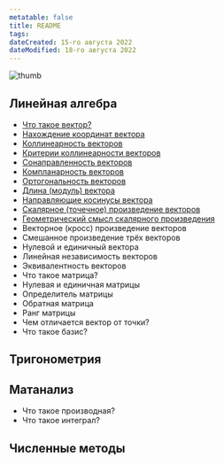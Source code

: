 ```yaml
---
metatable: false
title: README
tags:
dateCreated: 15-го августа 2022
dateModified: 18-го августа 2022
---
```


![thumb](https://www.meme-arsenal.com/memes/ac6bbac0b363c52df6c909560fb66235.jpg)

## Линейная алгебра

- [Что такое вектор?](%D0%9B%D0%B8%D0%BD%D0%B5%D0%B9%D0%BD%D0%B0%D1%8F%20%D0%B0%D0%BB%D0%B3%D0%B5%D0%B1%D1%80%D0%B0/%D0%A7%D1%82%D0%BE%20%D1%82%D0%B0%D0%BA%D0%BE%D0%B5%20%D0%B2%D0%B5%D0%BA%D1%82%D0%BE%D1%80.md)
- [Нахождение координат вектора](%D0%9B%D0%B8%D0%BD%D0%B5%D0%B9%D0%BD%D0%B0%D1%8F%20%D0%B0%D0%BB%D0%B3%D0%B5%D0%B1%D1%80%D0%B0/%D0%9D%D0%B0%D1%85%D0%BE%D0%B6%D0%B4%D0%B5%D0%BD%D0%B8%D0%B5%20%D0%BA%D0%BE%D0%BE%D1%80%D0%B4%D0%B8%D0%BD%D0%B0%D1%82%20%D0%B2%D0%B5%D0%BA%D1%82%D0%BE%D1%80%D0%B0.md)
- [Коллинеарность векторов](%D0%9B%D0%B8%D0%BD%D0%B5%D0%B9%D0%BD%D0%B0%D1%8F%20%D0%B0%D0%BB%D0%B3%D0%B5%D0%B1%D1%80%D0%B0/%D0%9A%D0%BE%D0%BB%D0%BB%D0%B8%D0%BD%D0%B5%D0%B0%D1%80%D0%BD%D0%BE%D1%81%D1%82%D1%8C%20%D0%B2%D0%B5%D0%BA%D1%82%D0%BE%D1%80%D0%BE%D0%B2.md)
- [Критерии коллинеарности векторов](%D0%9B%D0%B8%D0%BD%D0%B5%D0%B9%D0%BD%D0%B0%D1%8F%20%D0%B0%D0%BB%D0%B3%D0%B5%D0%B1%D1%80%D0%B0/%D0%9A%D1%80%D0%B8%D1%82%D0%B5%D1%80%D0%B8%D0%B8%20%D0%BA%D0%BE%D0%BB%D0%BB%D0%B8%D0%BD%D0%B5%D0%B0%D1%80%D0%BD%D0%BE%D1%81%D1%82%D0%B8%20%D0%B2%D0%B5%D0%BA%D1%82%D0%BE%D1%80%D0%BE%D0%B2.md)
- [Сонаправленность векторов](%D0%9B%D0%B8%D0%BD%D0%B5%D0%B9%D0%BD%D0%B0%D1%8F%20%D0%B0%D0%BB%D0%B3%D0%B5%D0%B1%D1%80%D0%B0/%D0%A1%D0%BE%D0%BD%D0%B0%D0%BF%D1%80%D0%B0%D0%B2%D0%BB%D0%B5%D0%BD%D0%BD%D0%BE%D1%81%D1%82%D1%8C%20%D0%B2%D0%B5%D0%BA%D1%82%D0%BE%D1%80%D0%BE%D0%B2.md)
- [Компланарность векторов](%D0%9B%D0%B8%D0%BD%D0%B5%D0%B9%D0%BD%D0%B0%D1%8F%20%D0%B0%D0%BB%D0%B3%D0%B5%D0%B1%D1%80%D0%B0/%D0%9A%D0%BE%D0%BC%D0%BF%D0%BB%D0%B0%D0%BD%D0%B0%D1%80%D0%BD%D0%BE%D1%81%D1%82%D1%8C%20%D0%B2%D0%B5%D0%BA%D1%82%D0%BE%D1%80%D0%BE%D0%B2.md)
- [Ортогональность векторов](%D0%9B%D0%B8%D0%BD%D0%B5%D0%B9%D0%BD%D0%B0%D1%8F%20%D0%B0%D0%BB%D0%B3%D0%B5%D0%B1%D1%80%D0%B0/%D0%9E%D1%80%D1%82%D0%BE%D0%B3%D0%BE%D0%BD%D0%B0%D0%BB%D1%8C%D0%BD%D0%BE%D1%81%D1%82%D1%8C%20%D0%B2%D0%B5%D0%BA%D1%82%D0%BE%D1%80%D0%BE%D0%B2.md)
- [Длина (модуль) вектора](%D0%9B%D0%B8%D0%BD%D0%B5%D0%B9%D0%BD%D0%B0%D1%8F%20%D0%B0%D0%BB%D0%B3%D0%B5%D0%B1%D1%80%D0%B0/%D0%94%D0%BB%D0%B8%D0%BD%D0%B0%20(%D0%BC%D0%BE%D0%B4%D1%83%D0%BB%D1%8C)%20%D0%B2%D0%B5%D0%BA%D1%82%D0%BE%D1%80%D0%B0.md)
- [Направляющие косинусы вектора](%D0%9B%D0%B8%D0%BD%D0%B5%D0%B9%D0%BD%D0%B0%D1%8F%20%D0%B0%D0%BB%D0%B3%D0%B5%D0%B1%D1%80%D0%B0/%D0%9D%D0%B0%D0%BF%D1%80%D0%B0%D0%B2%D0%BB%D1%8F%D1%8E%D1%89%D0%B8%D0%B5%20%D0%BA%D0%BE%D1%81%D0%B8%D0%BD%D1%83%D1%81%D1%8B%20%D0%B2%D0%B5%D0%BA%D1%82%D0%BE%D1%80%D0%B0.md)
- [Скалярное (точечное) произведение векторов](%D0%9B%D0%B8%D0%BD%D0%B5%D0%B9%D0%BD%D0%B0%D1%8F%20%D0%B0%D0%BB%D0%B3%D0%B5%D0%B1%D1%80%D0%B0/%D0%A1%D0%BA%D0%B0%D0%BB%D1%8F%D1%80%D0%BD%D0%BE%D0%B5%20(%D1%82%D0%BE%D1%87%D0%B5%D1%87%D0%BD%D0%BE%D0%B5)%20%D0%BF%D1%80%D0%BE%D0%B8%D0%B7%D0%B2%D0%B5%D0%B4%D0%B5%D0%BD%D0%B8%D0%B5%20%D0%B2%D0%B5%D0%BA%D1%82%D0%BE%D1%80%D0%BE%D0%B2.md)
- [Геометрический смысл скалярного произведения](%D0%9B%D0%B8%D0%BD%D0%B5%D0%B9%D0%BD%D0%B0%D1%8F%20%D0%B0%D0%BB%D0%B3%D0%B5%D0%B1%D1%80%D0%B0/%D0%93%D0%B5%D0%BE%D0%BC%D0%B5%D1%82%D1%80%D0%B8%D1%87%D0%B5%D1%81%D0%BA%D0%B8%D0%B9%20%D1%81%D0%BC%D1%8B%D1%81%D0%BB%20%D1%81%D0%BA%D0%B0%D0%BB%D1%8F%D1%80%D0%BD%D0%BE%D0%B3%D0%BE%20%D0%BF%D1%80%D0%BE%D0%B8%D0%B7%D0%B2%D0%B5%D0%B4%D0%B5%D0%BD%D0%B8%D1%8F.md)
- Векторное (кросс) произведение векторов
- Смешанное произведение трёх векторов
- Нулевой и единичный вектора
- Линейная независимость векторов
- Эквивалентность векторов 
- Что такое матрица?
- Нулевая и единичная матрицы
- Определитель матрицы
- Обратная матрица
- Ранг матрицы
- Чем отличается вектор от точки?
- Что такое базис?

## Тригонометрия

## Матанализ

* Что такое производная?
* Что такое интеграл?

## Численные методы
